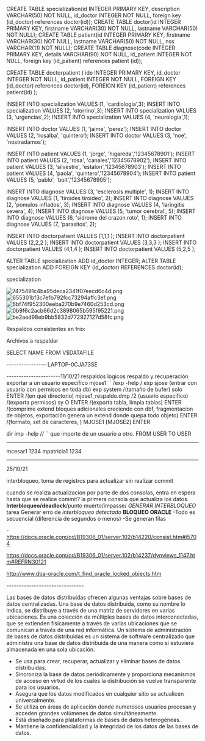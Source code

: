 CREATE TABLE specialization(id INTEGER PRIMARY KEY, description VARCHAR(50) NOT NULL, id_doctor INTEGER NOT NULL,  foreign key (id_doctor) references doctor(id));
CREATE TABLE doctor(id INTEGER PRIMARY KEY, firstname VARCHAR(30) NOT NULL, lastname VARCHAR(50) NOT NULL);
 CREATE TABLE patient(id INTEGER PRIMARY KEY, firstname VARCHAR(30) NOT NULL, lastname VARCHAR(50) NOT NULL, nss VARCHAR(11) NOT NULL);
 CREATE TABLE diagnose(code INTEGER PRIMARY KEY, details VARCHAR(90) NOT NULL, id_patient INTEGER NOT NULL, foreign key (id_patient) references patient (id));

CREATE TABLE doctorpatient (
ide INTEGER PRIMARY KEY, 
id_doctor INTEGER NOT NULL,
id_patient INTEGER NOT NULL, 
FOREIGN KEY (id_doctor) references doctor(id), 
FOREIGN KEY (id_patient) references patient(id) );

INSERT INTO specialization VALUES (1, 'cardiologia',3);
INSERT INTO specialization VALUES (2, 'otorrino',3);
INSERT INTO specialization VALUES (3, 'urgencias',2);
INSERT INTO specialization VALUES (4, 'neurologia',1);

INSERT INTO doctor VALUES (1, 'jaime', 'perez');
INSERT INTO doctor VALUES (2, 'rosalba', 'quintero');
INSERT INTO doctor VALUES (3, 'noe', 'nostradamos');

INSERT INTO patient VALUES (1, 'jorge', 'higareda','12345678901');
INSERT INTO patient VALUES (2, 'rosa', 'canales','12345678902');
INSERT INTO patient VALUES (3, 'silvestre', 'estalon','12345678903');
INSERT INTO patient VALUES (4, 'paola', 'quintero','12345678904');
INSERT INTO patient VALUES (5, 'pablo', 'bolt','12345678905');

INSERT INTO diagnose VALUES (3, 'esclerosis multiple', 1);
INSERT INTO diagnose VALUES (1, 'tiroides tiroideo', 2);
INSERT INTO diagnose VALUES (2, 'pomulos inflados', 3);
INSERT INTO diagnose VALUES (4, 'laringitis severa', 4);
INSERT INTO diagnose VALUES (5, 'tumor cerebral', 5);
INSERT INTO diagnose VALUES (6, 'sidrome del crazon roto', 1);
INSERT INTO diagnose VALUES (7, 'parasitos', 2);

INSERT INTO doctorpatient VALUES (1,1,1 );
INSERT INTO doctorpatient VALUES (2,2,2 );
INSERT INTO doctorpatient VALUES (3,3,3 );
INSERT INTO doctorpatient VALUES (4,1,4 );
INSERT INTO doctorpatient VALUES (5,2,5 );


ALTER TABLE specialization ADD id_doctor INTEGER;
ALTER TABLE specialization ADD FOREIGN KEY (id_doctor) REFERENCES doctor(id);

specialization

![7475491c4ba95deca2341f07eecd6c4d.png](7475491c4ba95deca2341f07eecd6c4d.png)
![655301bf3c7efb792fcc73294affc3ef.png](655301bf3c7efb792fcc73294affc3ef.png)
![6bf74f952300eeba270b9e7460d253cd.png](6bf74f952300eeba270b9e7460d253cd.png)
![0b9f6c2acb66d2c3898065b595f95221.png](Imagenes\0b9f6c2acb66d2c3898065b595f95221.png)
![be2aed98eb9bb5832d772927127d58fc.png](Imagenes\be2aed98eb9bb5832d772927127d58fc.png)


Respaldos consistentes en frío:

Archivos a respaldar

SELECT NAME FROM V$DATAFILE

--------------—
LAPTOP-0CJA73SE

----------------------11/10/21
respaldos logicos
respaldo y recuperación
exportar a un usuario especifico mjose1
``
/exp -help
 /   exp sjose (entrar con usuario con permisos en toda db)  exp system
/(tamaño de bufer) solo ENTER
/(en qué directorio) mjose1_respaldo.dmp
/2 (usuario especifico)
/(exporta permisos) sy O ENTER
/(exporta tabla, limpia tablas) ENTER
/(comprime extend bloques adicionales creciendo con dbf, fragmentacion de objetos, exportación genera un extend donde quepa todo objeto) ENTER
/(formato, set de caracteres, )    MJOSE1
[MJOSE2]
ENTER

dir
imp -help
//
``
que importe de un usuario a otro.
FROM USER 
TO USER

**********************
mcesar1   1234
mpatricia1    1234
*************
25/10/21

interbloqueo, toma de registros para actualizar sin realizar commit 

cuando se realiza actualizacion por parte de dos consolas, entra en espera hasta que se realice commit? la primera consola que actualiza los datos.
**Interbloqueo/deadlock**/punto muerto/impasse/
*GENERAR INTERBLOQUEO* tarea
Generar erro de *interbloqueo detectado*
**BLOQUEO ORACLE**
-Todo es secuencial (diferencia de segundos o menos)
-Se generan filas

-https://docs.oracle.com/cd/B19306_01/server.102/b14220/consist.htm#i5704

https://docs.oracle.com/cd/B19306_01/server.102/b14237/dynviews_1147.htm#REFRN30121

http://www.dba-oracle.com/t_find_oracle_locked_objects.htm


**-------------------------------**

Las bases de datos distribuidas ofrecen algunas ventajas  sobre bases de datos centralizadas. Una base de datos distribuida, como su nombre lo indica, se distribuye a través de una matriz de servidores en varias ubicaciones. Es una colección de múltiples bases de datos interconectadas, que se extienden físicamente a través de varias ubicaciones que se comunican a través de una red informática.
Un sistema de administración de bases de datos distribuidas es un sistema de software centralizado que administra una base de datos distribuida de una manera como si estuviera almacenada en una sola ubicación.
* Se usa para crear, recuperar, actualizar y eliminar bases de datos distribuidas.
* Sincroniza la base de datos periódicamente y proporciona mecanismos de acceso en virtud de los cuales la distribución se vuelve transparente para los usuarios.
* Asegura que los datos modificados en cualquier sitio se actualicen universalmente.
* Se utiliza en áreas de aplicación donde numerosos usuarios procesan y acceden grandes volúmenes de datos simultáneamente.
* Está diseñado para plataformas de bases de datos heterogéneas.
* Mantiene la confidencialidad y la integridad de los datos de las bases de datos.
